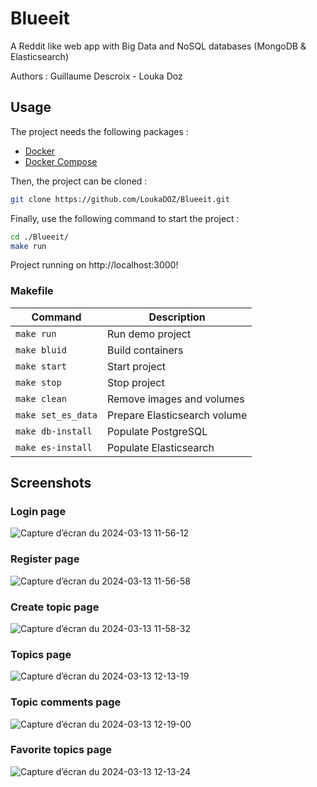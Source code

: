 # Blueeit

A Reddit like web app with Big Data and NoSQL databases (MongoDB & Elasticsearch)

Authors : Guillaume Descroix - Louka Doz

## Usage

The project needs the following packages :
- [Docker](https://docs.docker.com/install/)
- [Docker Compose](https://docs.docker.com/compose/install/)

Then, the project can be cloned :
```bash
git clone https://github.com/LoukaDOZ/Blueeit.git
```

Finally, use the following command to start the project :
```bash
cd ./Blueeit/
make run
```

Project running on http://localhost:3000!

### Makefile

| Command            | Description                  |
| ------------------ | ---------------------------- |
| `make run`         | Run demo project             |
| `make bluid`       | Build containers             |
| `make start`       | Start project                |
| `make stop`        | Stop project                 |
| `make clean`       | Remove images and volumes    |
| `make set_es_data` | Prepare Elasticsearch volume |
| `make db-install`  | Populate PostgreSQL          |
| `make es-install`  | Populate Elasticsearch       |

## Screenshots

### Login page
![Capture d’écran du 2024-03-13 11-56-12](https://github.com/LoukaDOZ/Blueeit/assets/46566140/0294a91f-a80d-497f-b349-830c5ffad4a5)

### Register page
![Capture d’écran du 2024-03-13 11-56-58](https://github.com/LoukaDOZ/Blueeit/assets/46566140/424c94b5-6c76-4798-b214-a6b5bf5b83ad)

### Create topic page
![Capture d’écran du 2024-03-13 11-58-32](https://github.com/LoukaDOZ/Blueeit/assets/46566140/558f0c0d-b340-4fec-b5d5-8dcaf6c34065)

### Topics page
![Capture d’écran du 2024-03-13 12-13-19](https://github.com/LoukaDOZ/Blueeit/assets/46566140/0ad72fac-786a-4933-9cce-08d0af496291)

### Topic comments page
![Capture d’écran du 2024-03-13 12-19-00](https://github.com/LoukaDOZ/Blueeit/assets/46566140/f12b1a75-c8d2-4f21-86e9-5cbc2348ab05)

### Favorite topics page
![Capture d’écran du 2024-03-13 12-13-24](https://github.com/LoukaDOZ/Blueeit/assets/46566140/29b0f97b-6a9b-450d-8f0f-6434b44e8cd7)

